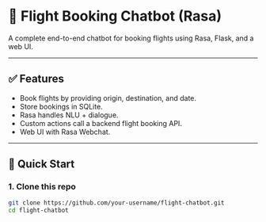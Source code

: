 # 🧠 Flight Booking Chatbot (Rasa)

A complete end-to-end chatbot for booking flights using Rasa, Flask, and a web UI.

---

## ✅ Features

- Book flights by providing origin, destination, and date.
- Store bookings in SQLite.
- Rasa handles NLU + dialogue.
- Custom actions call a backend flight booking API.
- Web UI with Rasa Webchat.

---

## 🚀 Quick Start

### 1. Clone this repo

```bash
git clone https://github.com/your-username/flight-chatbot.git
cd flight-chatbot